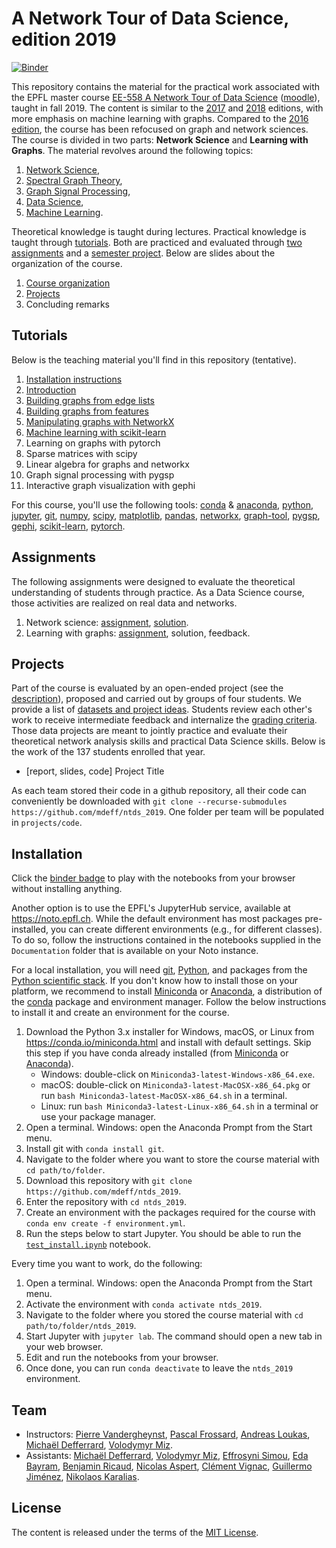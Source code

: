 # A Network Tour of Data Science, edition 2019

[![Binder](https://mybinder.org/badge_logo.svg)][binder]

[binder]: https://mybinder.org/v2/gh/mdeff/ntds_2019/outputs?urlpath=lab

This repository contains the material for the practical work associated with the EPFL master course [EE-558 A Network Tour of Data Science][epfl] ([moodle]), taught in fall 2019.
The content is similar to the [2017] and [2018] editions, with more emphasis on machine learning with graphs.
Compared to the [2016 edition], the course has been refocused on graph and network sciences.
The course is divided in two parts: **Network Science** and **Learning with Graphs**.
The material revolves around the following topics:

1. [Network Science](https://en.wikipedia.org/wiki/Network_science),
1. [Spectral Graph Theory](https://en.wikipedia.org/wiki/Spectral_graph_theory),
1. [Graph Signal Processing](https://arxiv.org/abs/1211.0053),
1. [Data Science](https://en.wikipedia.org/wiki/Data_science),
1. [Machine Learning](https://en.wikipedia.org/wiki/Machine_learning).

Theoretical knowledge is taught during lectures.
Practical knowledge is taught through [tutorials](#tutorials).
Both are practiced and evaluated through [two assignments](#assignments) and a [semester project](#projects).
Below are slides about the organization of the course.

1. [Course organization][practical_info]
1. [Projects][projects]
1. Concluding remarks

[epfl]: https://edu.epfl.ch/coursebook/en/a-network-tour-of-data-science-EE-558
[moodle]: https://moodle.epfl.ch/course/view.php?id=15299
[2016 edition]: https://github.com/mdeff/ntds_2016
[2017]: https://github.com/mdeff/ntds_2017
[2018]: https://github.com/mdeff/ntds_2018

[practical_info]: https://github.com/mdeff/ntds_2019/blob/outputs/slides/ntds_info.pdf
[projects]: https://github.com/mdeff/ntds_2019/blob/outputs/slides/ntds_projects.pdf

## Tutorials

Below is the teaching material you'll find in this repository (tentative).

1. [Installation instructions](#installation)
1. [Introduction][t01]
1. [Building graphs from edge lists][t02]
1. [Building graphs from features][t03]
1. [Manipulating graphs with NetworkX][t04]
1. [Machine learning with scikit-learn][t05]
1. Learning on graphs with pytorch
1. Sparse matrices with scipy
1. Linear algebra for graphs and networkx
1. Graph signal processing with pygsp
1. Interactive graph visualization with gephi

[t01]: https://nbviewer.jupyter.org/github/mdeff/ntds_2019/blob/outputs/tutorials/01_introduction.ipynb
[t02]: https://nbviewer.jupyter.org/github/mdeff/ntds_2019/blob/outputs/tutorials/02_graph_from_edge_list.ipynb
[t03]: https://nbviewer.jupyter.org/github/mdeff/ntds_2019/blob/outputs/tutorials/03_graph_from_features.ipynb
[t04]: https://nbviewer.jupyter.org/github/mdeff/ntds_2019/blob/outputs/tutorials/04_networkx.ipynb
[t05]: https://nbviewer.jupyter.org/github/mdeff/ntds_2019/blob/outputs/tutorials/05_scikit_learn.ipynb

For this course, you'll use the following tools:
[conda] & [anaconda], [python], [jupyter], [git], [numpy], [scipy], [matplotlib], [pandas], [networkx], [graph-tool], [pygsp], [gephi], [scikit-learn], [pytorch].

[conda]: https://conda.io
[anaconda]: https://anaconda.org
[python]: https://www.python.org
[jupyter]: https://jupyter.org
[git]: https://git-scm.com
[numpy]: https://www.numpy.org
[scipy]: https://www.scipy.org
[matplotlib]: https://matplotlib.org
[pandas]: https://pandas.pydata.org
[networkx]: https://networkx.github.io
[graph-tool]: https://graph-tool.skewed.de
[pygsp]: https://pygsp.readthedocs.io
[gephi]: https://gephi.org
[scikit-learn]: https://scikit-learn.org
[pytorch]: https://pytorch.org

## Assignments

The following assignments were designed to evaluate the theoretical understanding of students through practice.
As a Data Science course, those activities are realized on real data and networks.

1. Network science: [assignment][a1q], [solution][a1s].
1. Learning with graphs: [assignment][a2q], solution, feedback.

[a1q]: https://nbviewer.jupyter.org/github/mdeff/ntds_2019/blob/outputs/assignments/1_network_science.ipynb
[a1s]: https://nbviewer.jupyter.org/github/mdeff/ntds_2019/blob/outputs/assignments/1_network_science_solution.ipynb
[a2q]: https://nbviewer.jupyter.org/github/mdeff/ntds_2019/blob/outputs/assignments/2_learning_with_graphs.ipynb

## Projects

Part of the course is evaluated by an open-ended project (see the [description][projects]), proposed and carried out by groups of four students.
We provide a list of [datasets and project ideas](projects).
Students review each other's work to receive intermediate feedback and internalize the [grading criteria](projects/grading.md).
Those data projects are meant to jointly practice and evaluate their theoretical network analysis skills and practical Data Science skills.
Below is the work of the 137 students enrolled that year.

* [report, slides, code] Project Title

As each team stored their code in a github repository, all their code can conveniently be downloaded with `git clone --recurse-submodules https://github.com/mdeff/ntds_2019`.
One folder per team will be populated in `projects/code`.

## Installation

Click the [binder badge][binder] to play with the notebooks from your browser without installing anything.

Another option is to use the EPFL's JupyterHub service, available at <https://noto.epfl.ch>.
While the default environment has most packages pre-installed, you can create different environments (e.g., for different classes).
To do so, follow the instructions contained in the notebooks supplied in the `Documentation` folder that is available on your Noto instance.

For a local installation, you will need [git], [Python], and packages from the [Python scientific stack][scipy].
If you don't know how to install those on your platform, we recommend to install [Miniconda] or [Anaconda], a distribution of the [conda] package and environment manager.
Follow the below instructions to install it and create an environment for the course.

1. Download the Python 3.x installer for Windows, macOS, or Linux from <https://conda.io/miniconda.html> and install with default settings.
   Skip this step if you have conda already installed (from [Miniconda] or [Anaconda]).
   * Windows: double-click on `Miniconda3-latest-Windows-x86_64.exe`.
   * macOS: double-click on `Miniconda3-latest-MacOSX-x86_64.pkg` or run `bash Miniconda3-latest-MacOSX-x86_64.sh` in a terminal.
   * Linux: run `bash Miniconda3-latest-Linux-x86_64.sh` in a terminal or use your package manager.
1. Open a terminal.
   Windows: open the Anaconda Prompt from the Start menu.
1. Install git with `conda install git`.
1. Navigate to the folder where you want to store the course material with `cd path/to/folder`.
1. Download this repository with `git clone https://github.com/mdeff/ntds_2019`.
1. Enter the repository with `cd ntds_2019`.
1. Create an environment with the packages required for the course with `conda env create -f environment.yml`.
1. Run the steps below to start Jupyter. You should be able to run the [`test_install.ipynb`][test_install] notebook.

[test_install]: https://nbviewer.jupyter.org/github/mdeff/ntds_2019/blob/outputs/test_install.ipynb

Every time you want to work, do the following:

1. Open a terminal.
   Windows: open the Anaconda Prompt from the Start menu.
1. Activate the environment with `conda activate ntds_2019`.
1. Navigate to the folder where you stored the course material with `cd path/to/folder/ntds_2019`.
1. Start Jupyter with `jupyter lab`.
   The command should open a new tab in your web browser.
1. Edit and run the notebooks from your browser.
1. Once done, you can run `conda deactivate` to leave the `ntds_2019` environment.

[git]: https://git-scm.com
[python]: https://www.python.org
[scipy]: https://www.scipy.org
[anaconda]: https://www.anaconda.com/download
[miniconda]: https://conda.io/miniconda.html
[conda]: https://conda.io
[conda-forge]: https://conda-forge.org

## Team

* Instructors:
[Pierre Vandergheynst](https://people.epfl.ch/pierre.vandergheynst),
[Pascal Frossard](https://people.epfl.ch/pascal.frossard),
[Andreas Loukas](https://andreasloukas.blog),
[Michaël Defferrard](https://deff.ch),
[Volodymyr Miz](http://miz.space).
* Assistants:
[Michaël Defferrard](https://deff.ch),
[Volodymyr Miz](http://miz.space),
[Effrosyni Simou](https://people.epfl.ch/effrosyni.simou),
[Eda Bayram](https://people.epfl.ch/eda.bayram),
[Benjamin Ricaud](https://github.com/bricaud),
[Nicolas Aspert](https://people.epfl.ch/nicolas.aspert),
[Clément Vignac](https://people.epfl.ch/clement.vignac),
[Guillermo Jiménez](https://gortizji.github.io),
[Nikolaos Karalias](https://people.epfl.ch/nikolaos.karalias).

## License

The content is released under the terms of the [MIT License](LICENSE.txt).

